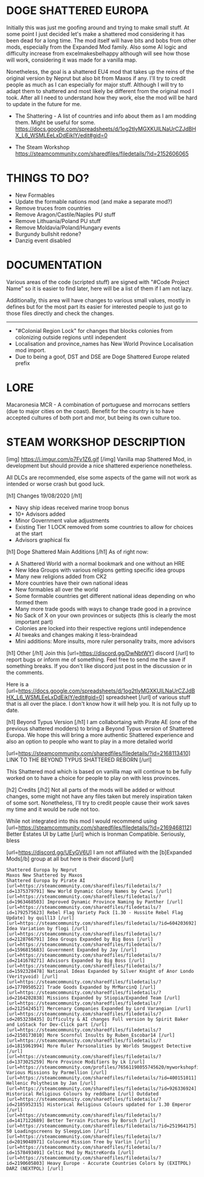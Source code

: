 # DOGE SHATTERED EUROPA
Initially this was just me goofing around and trying to make small stuff. At some point I just decided let's make a shattered
mod considering it has been dead for a long time. The mod itself will have bits and bobs from other mods, especially from the Expanded Mod family.
Also some AI logic and difficulty increase from excelmakesbelhappy although will see how those will work, considering it was made for a vanilla map.

Nonetheless, the goal is a shattered EU4 mod that takes up the reins of the original version by Neprut but also bit from Maxos if any.
I'll try to credit people as much as I can especially for major stuff. Although I will try to adapt them to shattered and most likely be different
from the original mod I took. After all I need to understand how they work, else the mod will be hard to update in the future for me.


- The Shattering - A list of countries and info about them as I am modding them. Might be useful for some.
https://docs.google.com/spreadsheets/d/1og2tIyMGXKUlLNaUrCZJdBHX_L6_WSMLEeLxDdEiklY/edit#gid=0

- The Steam Workshop
https://steamcommunity.com/sharedfiles/filedetails/?id=2152606065


# THINGS TO DO?

- New Formables
- Update the formable nations mod (and make a separate mod?)
- Remove truces from countries
- Remove Aragon/Castile/Naples PU stuff
- Remove Lithuania/Poland PU stuff
- Remove Moldavia/Poland/Hungary events
- Burgundy bullshit redone?
- Danzig event disabled

# DOCUMENTATION

Various areas of the code (scripted stuff) are signed with "#Code Project Name" so it is easier to find later, here will be a list of them if I am not lazy.

Additionally, this area will have changes to various small values, mostly in defines but for the most part its easier for interested people to just go to those files directly and check the changes.

---------------------------------------------------------
- "#Colonial Region Lock" for changes that blocks colonies from colonizing outside regions until independent
- Localisation and province_names has New World Province Localisation mod import.
- Due to being a goof, DST and DSE are Doge Shattered Europe related prefix


# LORE

Macaronesia MCR - A combination of portuguese and morrocans settlers (due to major cities on the coast). Benefit for the country is to have accepted cultures of both port and mor, but being its own culture too.


# STEAM WORKSHOP DESCRIPTION
[img] https://i.imgur.com/p7Fv1Z6.gif [/img]
Vanilla map Shattered Mod, in development but should provide a nice shattered experience nonetheless.

All DLCs are recommended, else some aspects of the game will not work as intended or worse crash but good luck.

[h1] Changes 19/08/2020 [/h1]
- Navy ship ideas received marine troop bonus
- 10+ Advisors added
- Minor Government value adjustments
- Existing Tier 1 LOCK removed from some countries to allow for choices at the start
- Advisors graphical fix

[h1] Doge Shattered Main Additions [/h1]
As of right now:
- A Shattered World with a normal bookmark and one without an HRE
- New Idea Groups with various religions getting specific idea groups
- Many new religions added from CK2
- More countries have their own national ideas
- New formables all over the world
- Some formable countries get different national ideas depending on who formed them
- Many more trade goods with ways to change trade good in a province
- No Sack of X on your own provinces or subjects (this is clearly the most important part)
- Colonies are locked into their respective regions until independence
- AI tweaks and changes making it less-braindead
- Mini additions: More insults, more ruler personality traits, more advisors


[h1] Other [/h1]
Join this [url=https://discord.gg/DwNbtWY] discord [/url] to report bugs or inform me of something. Feel free to send me the save if something breaks.
If you don't like discord just post in the discussion or in the comments.

Here is a [url=https://docs.google.com/spreadsheets/d/1og2tIyMGXKUlLNaUrCZJdBHX_L6_WSMLEeLxDdEiklY/edit#gid=0] spreadsheet [/url] of various stuff that is all over the place. I don't know how it will help you. It is not fully up to date.

[h1] Beyond Typus Version [/h1]
I am collabortaing with Pirate AE (one of the previous shattered modders) to bring a Beyond Typus version of Shattered Europa. We hope this will bring a more authentic Shattered experience and also an option to people who want to play in a more detailed world

[url=https://steamcommunity.com/sharedfiles/filedetails/?id=2168113410] LINK TO THE BEYOND TYPUS SHATTERED REBORN [/url]

This Shattered mod which is based on vanilla map will continue to be fully worked on to have a choice for people to play on with less provinces.



[h2] Credits [/h2]
Not all parts of the mods will be added or without changes, some might not have any files taken but merely inspiration taken of some sort. Nonetheless, I'll try to credit people cause their work saves my time and it would be rude not too. 

While not integrated into this mod I would recommend using [url=https://steamcommunity.com/sharedfiles/filedetails/?id=2169468112] Better Estates UI by Latte [/url] which is Ironman Compatible. Seriously, bless 

[url=https://discord.gg/UEyGV6U] I am not affiliated with the [b]Expanded Mods[/b] group at all but here is their discord [/url]

    Shattered Europa by Neprut
    Maxos New Shattered by Maxos
    Shattered Europa by Pirate AI
    [url=https://steamcommunity.com/sharedfiles/filedetails/?id=1375379791] New World Dynamic Colony Names by Cwrwi [/url]
    [url=https://steamcommunity.com/sharedfiles/filedetails/?id=1963468503] Improved Dynamic Province Naming by Panther [/url]
    [url=https://steamcommunity.com/sharedfiles/filedetails/?id=1792575623] Rebel Flag Variety Pack [1.30 - Hussite Rebel Flag Update] by quill13 [/url]
    [url=https://steamcommunity.com/sharedfiles/filedetails/?id=604203692] Idea Variation by flogi [/url]
    [url=https://steamcommunity.com/sharedfiles/filedetails/?id=2128766791] Idea Groups Expanded by Big Boss [/url]
    [url=https://steamcommunity.com/sharedfiles/filedetails/?id=1596815683] Government Expanded by Jay [/url]
    [url=https://steamcommunity.com/sharedfiles/filedetails/?id=2141678271] Advisors Expanded by Big Boss [/url]
    [url=https://steamcommunity.com/sharedfiles/filedetails/?id=1592328478] National Ideas Expanded by Silver Knight of Anor Londo (Verityvoid) [/url]
    [url=https://steamcommunity.com/sharedfiles/filedetails/?id=1770950522] Trade Goods Expanded by MrMarcinQ‎ [/url]
    [url=https://steamcommunity.com/sharedfiles/filedetails/?id=2164202838] Missions Expanded by Stiopia/Expanded Team [/url]
    [url=https://steamcommunity.com/sharedfiles/filedetails/?id=2125424517] Mercenary Companies Expanded by Lord Varangian [/url]
    [url=https://steamcommunity.com/sharedfiles/filedetails/?id=2053238435] Difficulty & AI changes Full version by Spirit Baker and LoStack for Dev-Click part [/url]
    [url=https://steamcommunity.com/sharedfiles/filedetails/?id=2150173010] More Scornful Insults by Ruben_Escobar14 [/url]
    [url=https://steamcommunity.com/sharedfiles/filedetails/?id=1815961994] More Ruler Personalities by Worlds Smuggest Detective [/url]
    [url=https://steamcommunity.com/sharedfiles/filedetails/?id=1373025259] More Province Modifiers by Lk [/url]
    [url=https://steamcommunity.com/profiles/76561198055745620/myworkshopfiles] Various Missions by Parmellion [/url]
    [url=https://steamcommunity.com/sharedfiles/filedetails/?id=400151011] Hellenic Polytheism by Jan [/url]
    [url=https://steamcommunity.com/sharedfiles/filedetails/?id=926336924] Historical Religious Colours by reddbane [/url] Outdated
    [url=https://steamcommunity.com/sharedfiles/filedetails/?id=2185952315] Historical Religious Colours updated for 1.30 Emperor [/url]
    [url=https://steamcommunity.com/sharedfiles/filedetails/?id=1417122689] Better Terrain Pictures by Borsch [/url]
    [url=https://steamcommunity.com/sharedfiles/filedetails/?id=251964175] 50 Loadingscreens by SleepyLion [/url]
    [url=https://steamcommunity.com/sharedfiles/filedetails/?id=2019048971] Coloured Mission Tree by Varlin [/url]
    [url=https://steamcommunity.com/sharedfiles/filedetails/?id=1578493491] Celtic Mod by MaitreKorda [/url]
    [url=https://steamcommunity.com/sharedfiles/filedetails/?id=2190605803] Heavy Europe - Accurate Countries Colors by (EXITPOL) DARZ (NEXTPOL) [/url]